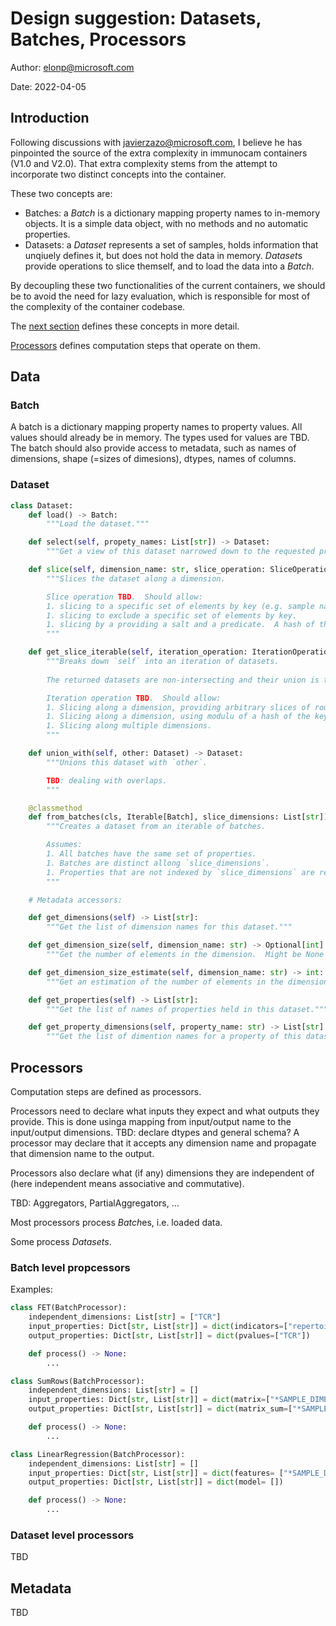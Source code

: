 # Design suggestion: Datasets, Batches, Processors

Author: elonp@microsoft.com

Date: 2022-04-05

## Introduction

Following discussions with javierzazo@microsoft.com, I believe he has pinpointed the source of the extra complexity in immunocam containers (V1.0 and V2.0).  That extra complexity stems from the attempt to incorporate two distinct concepts into the container.

These two concepts are:

* Batches: a *Batch* is a dictionary mapping property names to in-memory objects.  It is a simple data object, with no methods and no automatic properties.
* Datasets: a *Dataset* represents a set of samples, holds information that unqiuely defines it, but does not hold the data in memory.  *Dataset*s provide operations to
    slice themself, and to load the data into a *Batch*.

By decoupling these two functionalities of the current containers, we should be to avoid the need for lazy evaluation, which is responsible for most of the complexity of the container codebase.

The [next section](#data) defines these concepts in more detail.

[Processors](#processors) defines computation steps that operate on them.

## Data

### Batch

A batch is a dictionary mapping property names to property values.  All values should already be in memory.  The types used for values are TBD.  The batch should also provide access to metadata, such as names of dimensions, shape (=sizes of dimesions), dtypes, names of columns.

### Dataset

```python
class Dataset:
    def load() -> Batch:
        """Load the dataset."""

    def select(self, propety_names: List[str]) -> Dataset:
        """Get a view of this dataset narrowed down to the requested properties."""

    def slice(self, dimension_name: str, slice_operation: SliceOperation) -> Dataset:
        """Slices the dataset along a dimension.

        Slice operation TBD.  Should allow:
        1. slicing to a specific set of elements by key (e.g. sample name, bioidentity).
        1. slicing to exclude a specific set of elements by key.
        1. slicing by a providing a salt and a predicate.  A hash of the element key and the salt is passed to the predicate.
        """

    def get_slice_iterable(self, iteration_operation: IterationOperation) -> Iterable[Dataset]:
        """Breaks down `self` into an iteration of datasets.
        
        The returned datasets are non-intersecting and their union is this dataset.

        Iteration operation TBD.  Should allow:
        1. Slicing along a dimension, providing arbitrary slices of roughly requested size.
        1. Slicing along a dimension, using modulu of a hash of the key, defined using salt, N.
        1. Slicing along multiple dimensions.
        """

    def union_with(self, other: Dataset) -> Dataset:
        """Unions this dataset with `other`.

        TBD: dealing with overlaps.
        """

    @classmethod
    def from_batches(cls, Iterable[Batch], slice_dimensions: List[str]) -> Dataset:
        """Creates a dataset from an iterable of batches.

        Assumes:
        1. All batches have the same set of properties.
        1. Batches are distinct allong `slice_dimensions`.
        1. Properties that are not indexed by `slice_dimensions` are repeated in all batches.
        """

    # Metadata accessors:

    def get_dimensions(self) -> List[str]:
        """Get the list of dimension names for this dataset."""

    def get_dimension_size(self, dimension_name: str) -> Optional[int]:
        """Get the number of elements in the dimension.  Might be None if not known."""

    def get_dimension_size_estimate(self, dimension_name: str) -> int:
        """Get an estimation of the number of elements in the dimension."""

    def get_properties(self) -> List[str]:
        """Get the list of names of properties held in this dataset."""

    def get_property_dimensions(self, property_name: str) -> List[str]:
        """Get the list of dimention names for a property of this dataset."""
```

## Processors

Computation steps are defined as processors.

Processors need to declare what inputs they expect and what outputs they provide.  This is done usinga mapping from input/output name to the input/output dimensions.  TBD: declare dtypes and general schema?  A processor may declare that it accepts any dimension name and propagate that dimension name to the output.

Processors also declare what (if any) dimensions they are independent of (here independent means associative and commutative).

TBD: Aggregators, PartialAggregators, ...

Most processors process *Batch*es, i.e. loaded data.

Some process *Datasets*.

### Batch level propcessors

Examples:

```python
class FET(BatchProcessor):
    independent_dimensions: List[str] = ["TCR"]
    input_properties: Dict[str, List[str]] = dict(indicators=["repertoire", "TCR"])
    output_properties: Dict[str, List[str]] = dict(pvalues=["TCR"])

    def process() -> None:
        ...
```

```python
class SumRows(BatchProcessor):
    independent_dimensions: List[str] = []
    input_properties: Dict[str, List[str]] = dict(matrix=["*SAMPLE_DIMENSION*", "*FEATURE_DIMENSION*"])
    output_properties: Dict[str, List[str]] = dict(matrix_sum=["*SAMPLE_DIMENSION*"])

    def process() -> None:
        ...
```

```python
class LinearRegression(BatchProcessor):
    independent_dimensions: List[str] = []
    input_properties: Dict[str, List[str]] = dict(features= ["*SAMPLE_DIMENSION*", "*FEATURE_DIMENSION*"], labels= ["*SAMPLE_DIMENSION*"])
    output_properties: Dict[str, List[str]] = dict(model= [])

    def process() -> None:
        ...
```

### Dataset level processors

TBD

## Metadata

TBD
